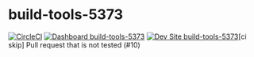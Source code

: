 # build-tools-5373

[![CircleCI](https://circleci.com/gh/pantheon-ci-bot/build-tools-5373.svg?style=shield)](https://circleci.com/gh/pantheon-ci-bot/build-tools-5373)
[![Dashboard build-tools-5373](https://img.shields.io/badge/dashboard-build_tools_5373-yellow.svg)](https://dashboard.pantheon.io/sites/28360957-0115-4709-9bcc-7b27fd9fc5b8#dev/code)
[![Dev Site build-tools-5373](https://img.shields.io/badge/site-build_tools_5373-blue.svg)](http://dev-build-tools-5373.pantheonsite.io/)[ci skip] Pull request that is not tested (#10)
